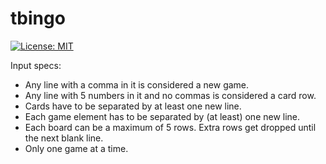 # tbingo

[![License: MIT](https://img.shields.io/badge/License-MIT-yellow.svg)](https://opensource.org/licenses/MIT)

Input specs:

 - Any line with a comma in it is considered a new game.
 - Any line with 5 numbers in it and no commas is considered a card row.
 - Cards have to be separated by at least one new line.
 - Each game element has to be separated by (at least) one new line.
 - Each board can be a maximum of 5 rows. Extra rows get dropped until the next blank line.
 - Only one game at a time.
